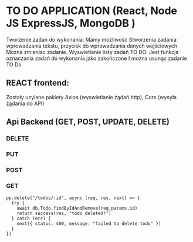 # TO DO APPLICATION (React, Node JS ExpressJS, MongoDB )

Tworzenie zadań do wykonania:
Mamy możliwość Stworzenia zadania: wprowadzania tekstu, przycisk do wprowadzania danych wejściowych.
Mozna zmieniac zadanie.
Wyswietlanie listy zadań TO DO.
Jest funkcja oznaczania zadań do wykonania jako zakończone
I można usunąc zadanie TO Do

## REACT frontend:
Zostały uzylane pakiety Axios (wyswietlanie żądań http), Cors (wysyła żądania do API)
     



## Api Backend (GET, POST, UPDATE, DELETE)


###  DELETE 

###  PUT 

###  POST

###  GET
```
pp.delete("/todos/:id", async (req, res, next) => {
  try {
    await db.Todo.findByIdAndRemove(req.params.id)
    return success(res, "todo deleted!")
  } catch (err) {
    next({ status: 400, message: "failed to delete todo" })
  }
})
```
